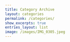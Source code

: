 ```yaml
---
title: Category Archive
layout: categories
permalink: /categories/
show_excerpts: true
entries_layout: list
image: /images/IMG_0305.jpeg
---
```

